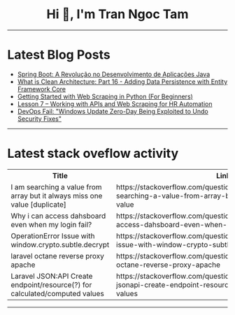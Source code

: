 <h1 align="center">Hi 👋, I'm Tran Ngoc Tam</h1>

---

# Latest Blog Posts 
<!-- BLOG-POST-LIST:START -->
- [Spring Boot: A Revolução no Desenvolvimento de Aplicações Java](https://dev.to/devguilara/spring-boot-a-revolucao-no-desenvolvimento-de-aplicacoes-java-1i53)
- [What is Clean Architecture: Part 16 - Adding Data Persistence with Entity Framework Core](https://dev.to/moh_moh701/what-is-clean-architecture-part-16-adding-data-persistence-with-entity-framework-core-1kih)
- [Getting Started with Web Scraping in Python &lpar;For Beginners&rpar;](https://dev.to/dazevedo/getting-started-with-web-scraping-in-python-for-beginners-4j26)
- [Lesson 7 – Working with APIs and Web Scraping for HR Automation](https://dev.to/dazevedo/lesson-7-working-with-apis-and-web-scraping-for-hr-automation-lmj)
- [DevOps Fail: &quot;Windows Update Zero-Day Being Exploited to Undo Security Fixes&quot;](https://dev.to/andrewtetzeli/devops-fail-windows-update-zero-day-being-exploited-to-undo-security-fixes-1m97)
<!-- BLOG-POST-LIST:END -->

---

# Latest stack oveflow activity
<table>
  <tr><th>Title</th><th>Link</th></tr>
  <!-- STACKOVERFLOW:START --><tr><td>I am searching a value from array but it always miss one value [duplicate]</td><td>https://stackoverflow.com/questions/78975587/i-am-searching-a-value-from-array-but-it-always-miss-one-value</td></tr><tr><td>Why i can access dahsboard even when my login fail?</td><td>https://stackoverflow.com/questions/78975540/why-i-can-access-dahsboard-even-when-my-login-fail</td></tr><tr><td>OperationError Issue with window.crypto.subtle.decrypt</td><td>https://stackoverflow.com/questions/78975498/operationerror-issue-with-window-crypto-subtle-decrypt</td></tr><tr><td>laravel octane reverse proxy apache</td><td>https://stackoverflow.com/questions/78975424/laravel-octane-reverse-proxy-apache</td></tr><tr><td>Laravel JSON:API Create endpoint/resource&lpar;?&rpar; for calculated/computed values</td><td>https://stackoverflow.com/questions/78975220/laravel-jsonapi-create-endpoint-resource-for-calculated-computed-values</td></tr><!-- STACKOVERFLOW:END -->
</table>

---


